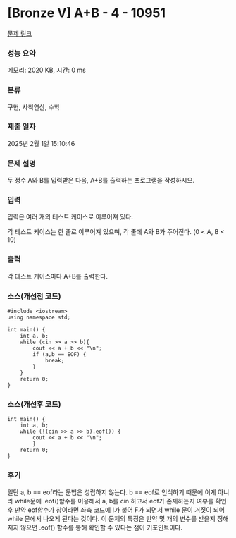 # [Bronze V] A+B - 4 - 10951 

[문제 링크](https://www.acmicpc.net/problem/10951) 

### 성능 요약

메모리: 2020 KB, 시간: 0 ms

### 분류

구현, 사칙연산, 수학

### 제출 일자

2025년 2월 1일 15:10:46

### 문제 설명

<p>두 정수 A와 B를 입력받은 다음, A+B를 출력하는 프로그램을 작성하시오.</p>

### 입력 

 <p>입력은 여러 개의 테스트 케이스로 이루어져 있다.</p>

<p>각 테스트 케이스는 한 줄로 이루어져 있으며, 각 줄에 A와 B가 주어진다. (0 < A, B < 10)</p>

### 출력 

 <p>각 테스트 케이스마다 A+B를 출력한다.</p>

### 소스(개선전 코드)
```
#include <iostream>
using namespace std;

int main() {
	int a, b; 
	while (cin >> a >> b){
		cout << a + b << "\n";
		if (a,b == EOF) {
			break;
		}
	}
	return 0;
}
```
### 소스(개선후 코드)
```
int main() {
	int a, b; 
	while (!(cin >> a >> b).eof()) {
		cout << a + b << "\n";
		}
	return 0;
}
```
### 후기
일단 a, b == eof라는 문법은 성립하지 않는다. b == eof로 인식하기 때문에 이게 아니라 while문에 .eof()함수를 이용해서 a, b를 cin 하고서 eof가 존재하는지 여부를 확인 후 만약 eof함수가 참이라면 좌측 코드에 !가 붙어 F가 되면서 while 문이 거짓이 되어 while 문에서 나오게 된다는 것이다. 이 문제의 특징은 만약 몇 개의 변수를 받을지 정해지지 않으면 .eof() 함수를 통해 확인할 수 있다는 점이 키포인트이다. 
